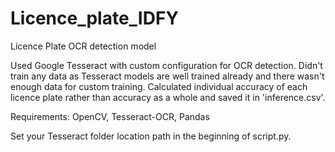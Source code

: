 # Licence_plate_IDFY
Licence Plate OCR detection model

Used Google Tesseract with custom configuration for OCR detection. Didn't train any data as Tesseract models are well trained already and there wasn't enough data for custom training. Calculated individual accuracy of each licence plate rather than accuracy as a whole and saved it in 'inference.csv'.

Requirements: OpenCV, Tesseract-OCR, Pandas

Set your Tesseract folder location path in the beginning of script.py.
